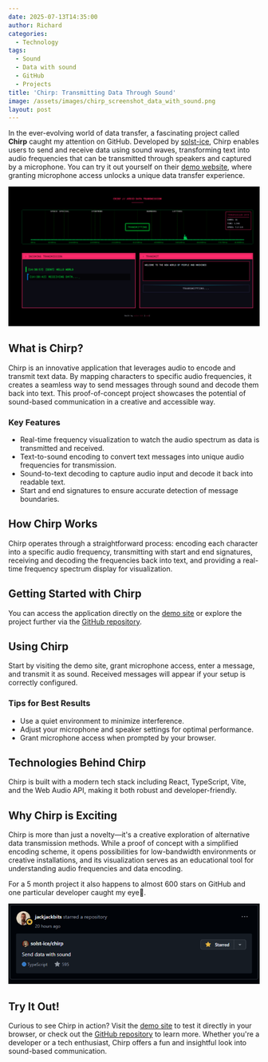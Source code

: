 ```yaml
---
date: 2025-07-13T14:35:00
author: Richard
categories:
  - Technology
tags:
  - Sound
  - Data with sound
  - GitHub
  - Projects
title: 'Chirp: Transmitting Data Through Sound'
image: /assets/images/chirp_screenshot_data_with_sound.png
layout: post
---
```

In the ever-evolving world of data transfer, a fascinating project called **Chirp** caught my attention on GitHub. Developed by [solst-ice](https://github.com/solst-ice), Chirp enables users to send and receive data using sound waves, transforming text into audio frequencies that can be transmitted through speakers and captured by a microphone. You can try it out yourself on their [demo website](https://chirp.hex.dance/), where granting microphone access unlocks a unique data transfer experience.

![Chirp website screenshot showing data being transmitted on a real-time frequency spectrum](/assets/images/chirp_screenshot_data_with_sound.png "Chirp website screenshot showing data being transmitted on a real-time frequency spectrum")

## What is Chirp?

Chirp is an innovative application that leverages audio to encode and transmit text data. By mapping characters to specific audio frequencies, it creates a seamless way to send messages through sound and decode them back into text. This proof-of-concept project showcases the potential of sound-based communication in a creative and accessible way.

### Key Features

- Real-time frequency visualization to watch the audio spectrum as data is transmitted and received.
- Text-to-sound encoding to convert text messages into unique audio frequencies for transmission.
- Sound-to-text decoding to capture audio input and decode it back into readable text.
- Start and end signatures to ensure accurate detection of message boundaries.

## How Chirp Works

Chirp operates through a straightforward process: encoding each character into a specific audio frequency, transmitting with start and end signatures, receiving and decoding the frequencies back into text, and providing a real-time frequency spectrum display for visualization.

## Getting Started with Chirp

You can access the application directly on the [demo site](https://chirp.hex.dance/) or explore the project further via the [GitHub repository](https://github.com/solst-ice/chirp).

## Using Chirp

Start by visiting the demo site, grant microphone access, enter a message, and transmit it as sound. Received messages will appear if your setup is correctly configured.

### Tips for Best Results

- Use a quiet environment to minimize interference.
- Adjust your microphone and speaker settings for optimal performance.
- Grant microphone access when prompted by your browser.

## Technologies Behind Chirp

Chirp is built with a modern tech stack including React, TypeScript, Vite, and the Web Audio API, making it both robust and developer-friendly.

## Why Chirp is Exciting

Chirp is more than just a novelty—it's a creative exploration of alternative data transmission methods. While a proof of concept with a simplified encoding scheme, it opens possibilities for low-bandwidth environments or creative installations, and its visualization serves as an educational tool for understanding audio frequencies and data encoding.

For a 5 month project it also happens to almost 600 stars on GitHub and one particular developer caught my eye👀.

![jackjackbits stars chirp repository on GitHub](/assets/images/jackjackbits_dorsey_stars_chirp.png "Jack Dorsey starts chirp repository on GitHub")

## Try It Out!

Curious to see Chirp in action? Visit the [demo site](https://chirp.hex.dance/) to test it directly in your browser, or check out the [GitHub repository](https://github.com/solst-ice/chirp) to learn more. Whether you're a developer or a tech enthusiast, Chirp offers a fun and insightful look into sound-based communication.
